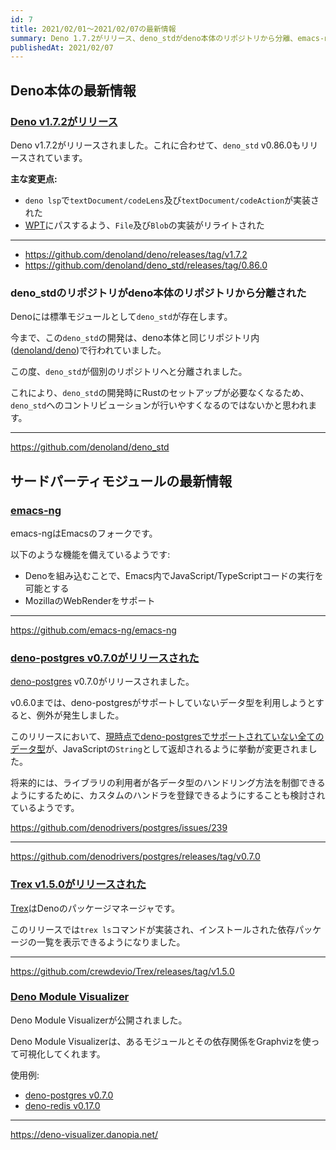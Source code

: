 ```yaml
---
id: 7
title: 2021/02/01〜2021/02/07の最新情報
summary: Deno 1.7.2がリリース、deno_stdがdeno本体のリポジトリから分離、emacs-ng、deno-postgres v0.7.0、Trex v1.5.0、Deno Module Visualizer
publishedAt: 2021/02/07
---
```


## Deno本体の最新情報

### [Deno v1.7.2がリリース](https://github.com/denoland/deno/releases/tag/v1.7.2)

Deno v1.7.2がリリースされました。これに合わせて、`deno_std` v0.86.0もリリースされています。

**主な変更点:**

* `deno lsp`で`textDocument/codeLens`及び`textDocument/codeAction`が実装された
* [WPT](https://github.com/web-platform-tests/wpt)にパスするよう、`File`及び`Blob`の実装がリライトされた

---

* https://github.com/denoland/deno/releases/tag/v1.7.2
* https://github.com/denoland/deno_std/releases/tag/0.86.0

### deno_stdのリポジトリがdeno本体のリポジトリから分離された

Denoには標準モジュールとして`deno_std`が存在します。

今まで、この`deno_std`の開発は、deno本体と同じリポジトリ内([denoland/deno](https://github.com/denoland/deno))で行われていました。

この度、`deno_std`が個別のリポジトリへと分離されました。

これにより、`deno_std`の開発時にRustのセットアップが必要なくなるため、`deno_std`へのコントリビューションが行いやすくなるのではないかと思われます。

---

https://github.com/denoland/deno_std

## サードパーティモジュールの最新情報

### [emacs-ng](https://github.com/emacs-ng/emacs-ng)

emacs-ngはEmacsのフォークです。

以下のような機能を備えているようです:

* Denoを組み込むことで、Emacs内でJavaScript/TypeScriptコードの実行を可能とする
* MozillaのWebRenderをサポート

---

https://github.com/emacs-ng/emacs-ng

### [deno-postgres v0.7.0がリリースされた](https://github.com/denodrivers/postgres/releases/tag/v0.7.0)

[deno-postgres](https://github.com/denodrivers/postgres) v0.7.0がリリースされました。

v0.6.0までは、deno-postgresがサポートしていないデータ型を利用しようとすると、例外が発生しました。

このリリースにおいて、[現時点でdeno-postgresでサポートされていない全てのデータ型](https://github.com/denodrivers/postgres/issues/184)が、JavaScriptの`String`として返却されるように挙動が変更されました。

将来的には、ライブラリの利用者が各データ型のハンドリング方法を制御できるようにするために、カスタムのハンドラを登録できるようにすることも検討されているようです。

https://github.com/denodrivers/postgres/issues/239

---

https://github.com/denodrivers/postgres/releases/tag/v0.7.0

### [Trex v1.5.0がリリースされた](https://github.com/crewdevio/Trex/releases/tag/v1.5.0)

[Trex](https://github.com/crewdevio/Trex)はDenoのパッケージマネージャです。

このリリースでは`trex ls`コマンドが実装され、インストールされた依存パッケージの一覧を表示できるようになりました。

---

https://github.com/crewdevio/Trex/releases/tag/v1.5.0

### [Deno Module Visualizer](https://deno-visualizer.danopia.net/)

Deno Module Visualizerが公開されました。

Deno Module Visualizerは、あるモジュールとその依存関係をGraphvizを使って可視化してくれます。

使用例:

* [deno-postgres v0.7.0](https://deno-visualizer.danopia.net/dependencies-of/https/deno.land/x/postgres@v0.7.0/mod.ts)
* [deno-redis v0.17.0](https://deno-visualizer.danopia.net/dependencies-of/https/deno.land/x/redis@v0.17.0/mod.ts)

---

https://deno-visualizer.danopia.net/
